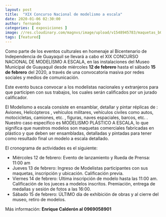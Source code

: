```yaml
---
layout: post
title:  "XIX Concurso Nacional de modelismo a escala"
date: 2020-01-06 02:30:00
author: fernando
categories: [ exposiciones ]
image: //res.cloudinary.com/magnvs/image/upload/v1548945783/maquetas_b0jqfl.jpg
tags: [featured]
---
```


Como parte de los eventos culturales en homenaje al Bicentenario de Independencia de Guayaquil se llevará a cabo el XIX  CONCURSO NACIONAL DE MODELISMO A ESCALA, en las instalaciones del Museo Municipal de Guayaquil desde miércoles **12 de febrero** hasta el sábado **15 de febrero** del 2020, a través de una convocatoria masiva por redes sociales y medios de comunicación.

Este evento busca convocar a los modelistas nacionales y extranjeros para que participen con sus trabajos, los cuales serán calificados por un jurado calificador.

El Modelismo a escala consiste en ensamblar, detallar y pintar réplicas de : Aviones, Helicópteros , vehículos militares, vehículos civiles como autos, motocicletas, camiones, etc. , figuras, naves espaciales, barcos, etc. .
Nuestro caso específico es MODELISMO PLÁSTICO A ESCALA, lo que significa que nuestros modelos son maquetas comerciales fabricadas en plástico y que deben ser ensambladas, detalladas y pintadas para tener como resultado final un modelo a escala detallado.

El cronograma de actividades es el siguiente:

- Miércoles 12 de febrero: Evento de lanzamiento y Rueda de Prensa: 11:00 am  
- Jueves 13 de febrero: Ingreso de Modelistas participantes con sus maquetas, inscripción y ubicación. Calificación previa.  
- Viernes 14 de febrero: Ultima inscripción de modelo hasta las 11:00 am. Calificación de los jueces a modelos inscritos. Premiación, entrega de medallas y sesión de fotos a las 16:00.  
- Sábado 15 de febrero: ÚLTIMO día de exhibición de obras y al cierre del museo, retiro de modelos.

Más información: **Enrique Calderón al 0969058901**
